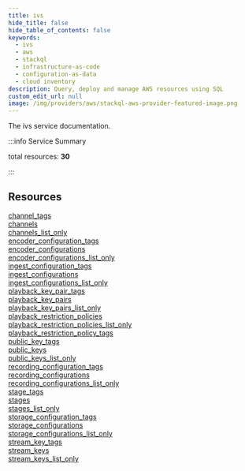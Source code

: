 ```yaml
---
title: ivs
hide_title: false
hide_table_of_contents: false
keywords:
  - ivs
  - aws
  - stackql
  - infrastructure-as-code
  - configuration-as-data
  - cloud inventory
description: Query, deploy and manage AWS resources using SQL
custom_edit_url: null
image: /img/providers/aws/stackql-aws-provider-featured-image.png
---
```


The ivs service documentation.

:::info Service Summary

<div class="row">
<div class="providerDocColumn">
<span>total resources:&nbsp;<b>30</b></span><br />
</div>
</div>

:::

## Resources
<div class="row">
<div class="providerDocColumn">
<a href="/providers/aws/ivs/channel_tags/">channel_tags</a><br />
<a href="/providers/aws/ivs/channels/">channels</a><br />
<a href="/providers/aws/ivs/channels_list_only/">channels_list_only</a><br />
<a href="/providers/aws/ivs/encoder_configuration_tags/">encoder_configuration_tags</a><br />
<a href="/providers/aws/ivs/encoder_configurations/">encoder_configurations</a><br />
<a href="/providers/aws/ivs/encoder_configurations_list_only/">encoder_configurations_list_only</a><br />
<a href="/providers/aws/ivs/ingest_configuration_tags/">ingest_configuration_tags</a><br />
<a href="/providers/aws/ivs/ingest_configurations/">ingest_configurations</a><br />
<a href="/providers/aws/ivs/ingest_configurations_list_only/">ingest_configurations_list_only</a><br />
<a href="/providers/aws/ivs/playback_key_pair_tags/">playback_key_pair_tags</a><br />
<a href="/providers/aws/ivs/playback_key_pairs/">playback_key_pairs</a><br />
<a href="/providers/aws/ivs/playback_key_pairs_list_only/">playback_key_pairs_list_only</a><br />
<a href="/providers/aws/ivs/playback_restriction_policies/">playback_restriction_policies</a><br />
<a href="/providers/aws/ivs/playback_restriction_policies_list_only/">playback_restriction_policies_list_only</a><br />
<a href="/providers/aws/ivs/playback_restriction_policy_tags/">playback_restriction_policy_tags</a>
</div>
<div class="providerDocColumn">
<a href="/providers/aws/ivs/public_key_tags/">public_key_tags</a><br />
<a href="/providers/aws/ivs/public_keys/">public_keys</a><br />
<a href="/providers/aws/ivs/public_keys_list_only/">public_keys_list_only</a><br />
<a href="/providers/aws/ivs/recording_configuration_tags/">recording_configuration_tags</a><br />
<a href="/providers/aws/ivs/recording_configurations/">recording_configurations</a><br />
<a href="/providers/aws/ivs/recording_configurations_list_only/">recording_configurations_list_only</a><br />
<a href="/providers/aws/ivs/stage_tags/">stage_tags</a><br />
<a href="/providers/aws/ivs/stages/">stages</a><br />
<a href="/providers/aws/ivs/stages_list_only/">stages_list_only</a><br />
<a href="/providers/aws/ivs/storage_configuration_tags/">storage_configuration_tags</a><br />
<a href="/providers/aws/ivs/storage_configurations/">storage_configurations</a><br />
<a href="/providers/aws/ivs/storage_configurations_list_only/">storage_configurations_list_only</a><br />
<a href="/providers/aws/ivs/stream_key_tags/">stream_key_tags</a><br />
<a href="/providers/aws/ivs/stream_keys/">stream_keys</a><br />
<a href="/providers/aws/ivs/stream_keys_list_only/">stream_keys_list_only</a>
</div>
</div>